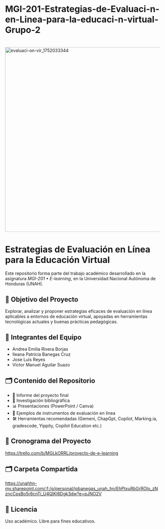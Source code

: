 # MGI-201-Estrategias-de-Evaluaci-n-en-Linea-para-la-educaci-n-virtual-Grupo-2
#
<img width="1800" height="600" alt="evaluaci-on-vir_1752033344" src="https://github.com/user-attachments/assets/6c276617-ad91-45fe-850c-b56576a571e8" />

# Estrategias de Evaluación en Línea para la Educación Virtual

Este repositorio forma parte del trabajo académico desarrollado en la asignatura *MGI-201 • E-learning*, en la Universidad Nacional Autónoma de Honduras (UNAH).

## 🎯 Objetivo del Proyecto

Explorar, analizar y proponer estrategias eficaces de evaluación en línea aplicables a entornos de educación virtual, apoyadas en herramientas tecnológicas actuales y buenas prácticas pedagógicas.

## 👥 Integrantes del Equipo

- Andrea Emilia Rivera Borjas  
- Ileana Patricia Banegas Cruz
- Jose Luis Reyes 
- Victor Manuel Aguilar Suazo 

## 🗂️ Contenido del Repositorio

- 📄 Informe del proyecto final  
- 🧠 Investigación bibliográfica  
- 📊 Presentaciones (PowerPoint / Canva)  
- 🧪 Ejemplos de instrumentos de evaluación en línea  
- 🛠️ Herramientas recomendadas (Gemeni, ChapGpt, Copilot, Marking.ia, gradescode, Yippity, Copilot Education etc.)

## 📅 Cronograma del Proyecto

https://trello.com/b/MGLkORRL/proyecto-de-e-learning

## 🗂️ Carpeta Compartida

https://unahhn-my.sharepoint.com/:f:/g/personal/ipbanegas_unah_hn/EhPtxuRbGrROlo_zNzncCpsBo5r8cnTi_U4QlKl6Dgk3dw?e=pJNO2V

## 📌 Licencia

Uso académico. Libre para fines educativos.
